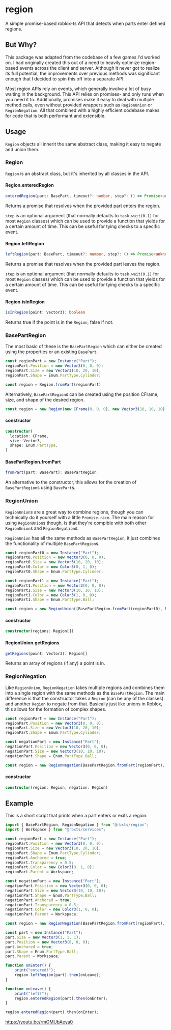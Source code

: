 # region

A simple promise-based roblox-ts API that detects when parts enter defined regions.

## But Why?

This package was adapted from the codebase of a few games I'd worked on. I had originally created this out of a need to heavily optimize region-based events across the client and server. Although it never got to realize its full potential, the improvements over previous methods was significant enough that I decided to spin this off into a separate API.

Most region APIs rely on events, which generally involve a lot of busy waiting in the background. This API relies on promises- and only runs when you need it to. Additionally, promises make it easy to deal with multiple method calls, even without provided wrappers such as `RegionUnion` or `RegionNegation`. All that combined with a highly efficient codebase makes for code that is both performant and extensible.

## Usage

`Region` objects all inherit the same abstract class, making it easy to negate and union them.

### Region

`Region` is an abstract class, but it's inherited by all classes in the API.

#### Region.enteredRegion

```TypeScript
enteredRegion(part: BasePart, timeout?: number, step?: () => Promise<unknown>): Promise<void>
```
Returns a promise that resolves when the provided part enters the region.

`step` is an optional argument (that normally defaults to `task.wait(0.1)` for most `Region` classes) which can be used to provide a function that yields for a certain amount of time. This can be useful for tying checks to a specific event.

#### Region.leftRegion

```TypeScript
leftRegion(part: BasePart, timeout?: number, step?: () => Promise<unknown>): Promise<void>
```
Returns a promise that resolves when the provided part leaves the region.

`step` is an optional argument (that normally defaults to `task.wait(0.1)` for most `Region` classes) which can be used to provide a function that yields for a certain amount of time. This can be useful for tying checks to a specific event.

#### Region.isInRegion

```TypeScript
isInRegion(point: Vector3): boolean
```
Returns true if the point is in the `Region`, false if not.

### BasePartRegion

The most basic of these is the `BasePartRegion` which can either be created using the properties or an existing `BasePart`.
```TypeScript
const regionPart = new Instance("Part");
regionPart.Position = new Vector3(0, 0, 0);
regionPart.Size = new Vector3(10, 20, 10);
regionPart.Shape = Enum.PartType.Cylinder;

const region = Region.fromPart(regionPart)
```
Alternatively, `BasePartRegion`s can be created using the position CFrame, size, and shape of the desired region.
```TypeScript
const region = new Region(new CFrame(0, 0, 0), new Vector3(10, 10, 10), Enum.PartType.Cylinder);
```

#### constructor

```TypeScript
constructor(
  location: CFrame,
  size: Vector3,
  shape: Enum.PartType,
)
```

#### BasePartRegion.fromPart

```TypeScript
fromPart(part: BasePart): BasePartRegion
```
An alternative to the constructor, this allows for the creation of `BasePartRegion`s using `BasePart`s.

### RegionUnion

`RegionUnion`s are a great way to combine regions, though you can technically do it yourself with a little `Promise.race`. The main reason for using `RegionUnion`s though, is that they're compible with both other `RegionUnion`s and `RegionNegation`s.

`RegionUnion` has all the same methods as `BasePartRegion`, it just combines the functionality of multiple `BasePartRegion`s.
```TypeScript
const regionPart0 = new Instance("Part");
regionPart0.Position = new Vector3(0, 0, 0);
regionPart0.Size = new Vector3(10, 20, 10);
regionPart0.Color = new Color3(0, 1, 0);
regionPart0.Shape = Enum.PartType.Cylinder;

const regionPart1 = new Instance("Part");
regionPart1.Position = new Vector3(0, 0, 0);
regionPart1.Size = new Vector3(10, 10, 10);
regionPart1.Color = new Color3(1, 0, 0);
regionPart1.Shape = Enum.PartType.Ball;

const region = new RegionUnion([BasePartRegion.fromPart(regionPart0), BasePartRegion.fromPart(regionPart1)]);
```

#### constructor

```TypeScript
constructor(regions: Region[])
```

#### RegionUnion.getRegions

```TypeScript
getRegions(point: Vector3): Region[]
```
Returns an array of regions (if any) a point is in.

### RegionNegation

Like `RegionUnion`, `RegionNegation` takes multiple regions and combines them into a single region with the same methods as the `BasePartRegion`. The main difference is that the constructor takes a `Region` (can be any of the classes) and another `Region` to negate from that. Basically just like unions in Roblox, this allows for the formation of complex shapes.

```TypeScript
const regionPart = new Instance("Part");
regionPart.Position = new Vector3(0, 0, 0);
regionPart.Size = new Vector3(10, 20, 10);
regionPart.Shape = Enum.PartType.Cylinder;

const negationPart = new Instance("Part");
negationPart.Position = new Vector3(0, 0, 0);
negationPart.Size = new Vector3(10, 10, 10);
negationPart.Shape = Enum.PartType.Ball;

const region = new RegionNegation(BasePartRegion.fromPart(regionPart), BasePartRegion.fromPart(negationPart));
```

#### constructor

```TypeScript
constructor(region: Region, negation: Region)
```

## Example

This is a short script that prints when a part enters or exits a region:

```TypeScript
import { BasePartRegion, RegionNegation } from "@rbxts/region";
import { Workspace } from "@rbxts/services";

const regionPart = new Instance("Part");
regionPart.Position = new Vector3(0, 0, 0);
regionPart.Size = new Vector3(10, 20, 10);
regionPart.Shape = Enum.PartType.Cylinder;
regionPart.Anchored = true;
regionPart.Transparency = 0.5;
regionPart.Color = new Color3(0, 1, 0);
regionPart.Parent = Workspace;

const negationPart = new Instance("Part");
negationPart.Position = new Vector3(0, 0, 0);
negationPart.Size = new Vector3(10, 10, 10);
negationPart.Shape = Enum.PartType.Ball;
negationPart.Anchored = true;
negationPart.Transparency = 0.5;
negationPart.Color = new Color3(1, 0, 0);
negationPart.Parent = Workspace;

const region = new RegionNegation(BasePartRegion.fromPart(regionPart), BasePartRegion.fromPart(negationPart));

const part = new Instance("Part");
part.Size = new Vector3(1, 1, 1);
part.Position = new Vector3(0, 0, 0);
part.Anchored = true;
part.Shape = Enum.PartType.Ball;
part.Parent = Workspace;

function onEnter() {
	print("entered!");
	region.leftRegion(part).then(onLeave);
}

function onLeave() {
	print("left!");
	region.enteredRegion(part).then(onEnter);
}

region.enteredRegion(part).then(onEnter);
```

https://youtu.be/rmOMUbAeya0
